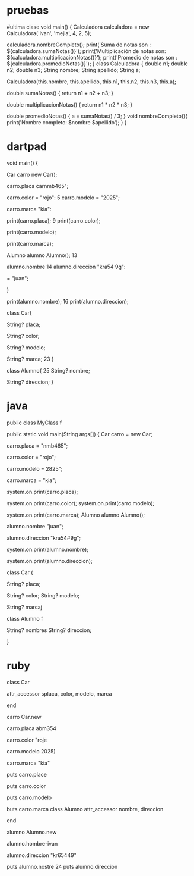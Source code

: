 # pruebas

#ultima clase
void main() {
  Calculadora calculadora = new Calculadora('ivan', 'mejia', 4, 2, 5);

  calculadora.nombreCompleto();
  print('Suma de notas son :  ${calculadora.sumaNotas()}');
  print('Multiplicación de notas son:  ${calculadora.multiplicacionNotas()}');
  print('Promedio de notas son :  ${calculadora.promedioNotas()}');
}
class Calculadora {
  double n1;
  double n2;
  double n3;
  String nombre;
  String apellido;
  String a;
 

  Calculadora(this.nombre, this.apellido, this.n1, this.n2, this.n3, this.a);

  double sumaNotas() {
    return n1 + n2 + n3;
  }

  double multiplicacionNotas() {
    return n1 * n2 * n3;
  }

  double promedioNotas() {
    a = sumaNotas() / 3;
  }
  void nombreCompleto(){
    print('Nombre completo: $nombre $apellido');
  }
}

# dartpad
void main() {

Car carro new Car();


 carro.placa carnmb465";

 carro.color = "rojo": 5 carro.modelo = "2025";



carro.marca "kia":



print(carro.placa); 9 print(carro.color);


print(carro.modelo);

print(carro.marca);

 Alumno alumno Alumno(); 13

alumno.nombre 14 alumno.direccion "kra54 9g":

= "juan";



} 

print(alumno.nombre); 16 print(alumno.direccion);



class Car{



String? placa;

String? color;



String? modelo;

 String? marca; 23 }



class Alumno{ 25 String? nombre;



String? direccion;
 }

 # java
 public class MyClass f



public static void main(String args[]) { Car carro = new Car;





carro.placa = "nmb465";



carro.color = "rojo";



carro.modelo = 2825";



carro.marca = "kia";

system.on.print(carro.placa);



system.on.print(carro.color); system.on.print(carro.modelo);





system.on.print(carro.marca); Alumno alumno Alumno();





alumno.nombre "juan";



alumno.direccion "kra54#9g";



system.on.print(alumno.nombre);


system.on.print(alumno.direccion);



class Car (

String? placa;

String? color; String? modelo;

String? marcaj



class Alumno f

String? nombres String? direccion;

}


# ruby
class Car

attr_accessor splaca, color, modelo, marca

end

carro Car.new

carro.placa abm354

carro.color "roje

carro.modelo 2025)

carro.marca "kia"


puts carro.place


puts carro.color

puts carro.modelo



buts carro.marca
 class Alumno attr_accessor nombre, direccion

 end


alumno Alumno.new


alumno.hombre-ivan


alumno.direccion "kr65449"


puts alumno.nostre 24 puts alumno.direccion
 
